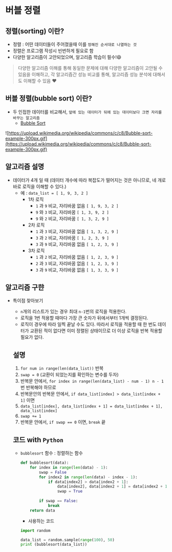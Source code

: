 # 버블 정렬

## **정렬(sorting) 이란?**

- 정렬 : 어떤 데이터들이 주어졌을때 이를 ```정해진 순서대로 나열하는 것```
- 정렬은 프로그램 작성시 빈번하게 필요로 함
- 다양한 알고리즘이 고안되었으며, 알고리즘 학습이 필수!😄

> 다양한 알고리즘 이해를 통해 동일한 문제에 대해 다양한 알고리즘이 고안될 수 있음을 이해하고, 각 알고리즘간 성능 비교를 통해, 알고리즘 성능 분석에 대해서도 이해할 수 있음 ❤️


## **버블 정렬(bubble sort) 이란?**

- 두 인접한 데이터를 비교해서, ```앞에 있는 데이터가 뒤에 있는 데이터보다 크면 자리를 바꾸는 알고리즘```
  - [Bubble Sort](https://visualgo.net/en/sorting)

![https://upload.wikimedia.org/wikipedia/commons/c/c8/Bubble-sort-example-300px.gif](https://upload.wikimedia.org/wikipedia/commons/c/c8/Bubble-sort-example-300px.gif)

## **알고리즘 설명**
- 데이터가 4개 일 때 (데이터 개수에 따라 복잡도가 떨어지는 것은 아니므로, 네 개로 바로 로직을 이해할 수 있다.)
    - 예 : ```data_list = [ 1, 9, 3, 2 ]```
        - 1차 로직
            - `1` 과 `9` 비교, 자리바꿈 없음 ```[ 1, 9, 3, 2 ]```
            - `9` 와 `3` 비교, 자리바꿈 ```[ 1, 3, 9, 2 ]```
            - `9` 와 `2` 비교, 자리바꿈 ```[ 1, 3, 2, 9 ]```
        - 2차 로직
            - `1` 과 `3` 비교, 자리바꿈 없음 ```[ 1, 3, 2, 9 ]```
            - `3` 과 `2` 비교, 자리바꿈 ```[ 1, 2, 3, 9 ]```
            - `3` 과 `9` 비교, 자리바꿈 없음  ```[ 1, 2, 3, 9 ]```
        - 3차 로직
            - `1` 과 `2` 비교, 자리바꿈 없음 ```[ 1, 2, 3, 9 ]```
            - `2` 과 `3` 비교, 자리바꿈 없음 ```[ 1, 2, 3, 9 ]```
            - `3` 과 `9` 비교, 자리바꿈 없음 ```[ 1, 3, 3, 9 ]```


## **알고리즘 구햔**
- 특이점 찾아보기
    - `n`개의 리스트가 있는 경우 최대 `n-1`번의 로직을 적용한다.
    - 로직을 1번 적용할 때마다 가장 큰 숫자가 뒤에서부터 1개씩 결정된다.
    - 로직이 경우에 따라 일찍 끝날 수도 있다. 따라서 로직을 적용할 때 한 번도 데이터가 교환된 적이 없다면 이미 정렬된 상태이므로 더 이상 로직을 반복 적용할 필요가 없다.

    ## **설명**

    1. `for num in range(len(data_list))` 반복
    2. `swap = 0` (교환이 되었는지를 확인하는 변수를 두자)
    3. 반복문 안에서, `for index in range(len(data_list) - num - 1) n - 1`번 반복해야 하므로
    4. 반복문안의 반복문 안에서, `if data_list[index] > data_list[index + 1]` 이면
    5. `data_list[index], data_list[index + 1] = data_list[index + 1], data_list[index]`
    6. `swap += 1`
    7. 반복문 안에서, `if swap == 0` 이면, `break` 끝

    ## **코드 with ```Python```**

    - `bubblesort` 함수 : 정렬하는 함수
        ```python
        def bubblesort(data):
            for index in range(len(data) - 1):
                swap = False
                for index2 in range(len(data) - index - 1):
                    if data[index2] > data[index2 + 1]:
                        data[index2], data[index2 + 1] = data[index2 + 1], data[index2]
                        swap = True
            
                if swap == False:
                    break
            return data
        ```

        - 사용하는 코드

        ```python
        import random

        data_list = random.sample(range(100), 50)
        print (bubblesort(data_list))
        ```